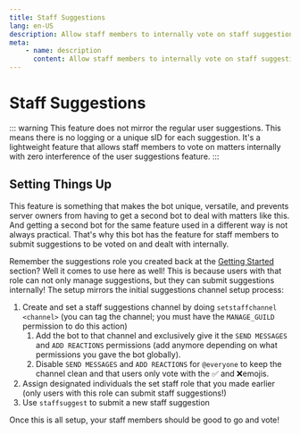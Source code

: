 ```yaml
---
title: Staff Suggestions
lang: en-US
description: Allow staff members to internally vote on staff suggestions without interference or the need for a second bot.
meta:
    - name: description
      content: Allow staff members to internally vote on staff suggestions without interference or the need for a second bot.
---
```


# Staff Suggestions

::: warning
This feature does not mirror the regular user suggestions. This means there is no logging or a unique sID for each suggestion. It's a lightweight feature that allows staff members to vote on matters internally with zero interference of the user suggestions feature.
:::

## Setting Things Up

This feature is something that makes the bot unique, versatile, and prevents server owners from having to get a second bot to deal with matters like this. And getting a second bot for the same feature used in a different way is not always practical. That's why this bot has the feature for staff members to submit suggestions to be voted on and dealt with internally.

Remember the suggestions role you created back at the [Getting Started](README.md) section? Well it comes to use here as well! This is because users with that role can not only manage suggestions, but they can submit suggestions internally! The setup mirrors the initial suggestions channel setup process:

1. Create and set a staff suggestions channel by doing `setstaffchannel <channel>` (you can tag the channel; you must have the `MANAGE_GUILD` permission to do this action)
   1. Add the bot to that channel and exclusively give it the `SEND MESSAGES` and `ADD REACTIONS` permissions (add anymore depending on what permissions you gave the bot globally).
   2. Disable `SEND MESSAGES` and `ADD REACTIONS` for `@everyone` to keep the channel clean and that users only vote with the ✅ and ❌emojis.
2. Assign designated individuals the set staff role that you made earlier (only users with this role can submit staff suggestions!)
3. Use `staffsuggest` to submit a new staff suggestion

Once this is all setup, your staff members should be good to go and vote!